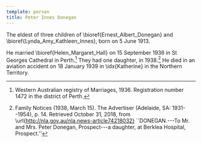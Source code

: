 ```yaml
---
template: person
title: Peter Innes Donegan
---
```


The eldest of three children of \bioref{Ernest_Albert_Donegan} and \bioref{Lynda_Amy_Kathleen_Innes},
born on 5 June 1913.

He married \bioref{Helen_Margaret_Hall} on 15 September 1936 in St Georges Cathedral in Perth.[^MargPeterMarriage]
They had one daughter, in 1938.[^JHBirthNotice]
He died in an aviation accident on 18 January 1939 in \idx{Katherine} in the Northern Territory.

[^MargPeterMarriage]:
	Western Australian registry of Marriages, 1936. Registration number 1472 in the district of Perth.

[^JHBirthNotice]:
    Family Notices (1938, March 15). The Advertiser (Adelaide, SA: 1931--1954), p. 14.
    Retrieved October 31, 2018, from \url{http://nla.gov.au/nla.news-article74218032}
    ``DONEGAN.---To Mr. and Mrs. Peter Donegan, Prospect---a daughter, at Berklea Hospital, Prospect.''
